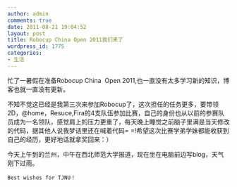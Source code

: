 ```yaml
---
author: admin
comments: true
date: 2011-08-21 19:04:52
layout: post
title: Robocup China Open 2011我们来了
wordpress_id: 1775
categories:
- 生活
---
```


忙了一暑假在准备Robocup China  Open 2011,也一直没有太多学习新的知识，博客也就一直没有更新。

不知不觉这已经是我第三次来参加Robocup了，这次担任的任务更多，要带领2D，@home，Resuce,Fira的4支队伍参加比赛，自己的身份也从以前的参赛队员成为一名领队，感觉肩上的压力更重了，每天晚上睡觉之前脑子里满是当天修改的代码，据其他人说我梦话里还在喊着代码= =!希望这次比赛学弟学妹都能收获到自己的经历，更好地话就拿奖回来：）

今天上午到的兰州，中午在西北师范大学报道，现在坐在电脑前边写blog，天气刚下过雨。

    Best wishes for TJNU！


